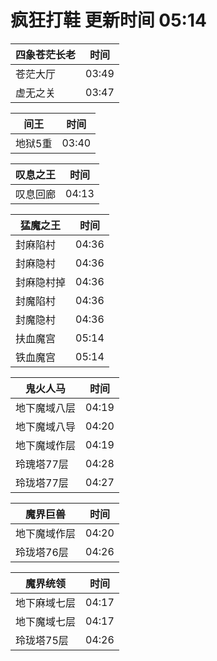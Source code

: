 # 疯狂打鞋 更新时间 05:14

| 四象苍茫长老   | 时间    |
|--------|-------|
| 苍茫大厅 | 03:49 |
| 虚无之关 | 03:47 |

| 间王   | 时间    |
|--------|-------|
| 地狱5重 | 03:40 |

| 叹息之王   | 时间    |
|--------|-------|
| 叹息回廊 | 04:13 |

| 猛魔之王   | 时间    |
|--------|-------|
| 封麻陷村 | 04:36 |
| 封麻隐村 | 04:36 |
| 封麻隐村掉 | 04:36 |
| 封魔陷村 | 04:36 |
| 封魔隐村 | 04:36 |
| 扶血魔宫 | 05:14 |
| 铁血魔宫 | 05:14 |

| 鬼火人马   | 时间    |
|--------|-------|
| 地下魔域八层 | 04:19 |
| 地下魔域八导 | 04:20 |
| 地下魔域作层 | 04:19 |
| 玲瑰塔77层 | 04:28 |
| 玲珑塔77层 | 04:27 |

| 魔界巨兽   | 时间    |
|--------|-------|
| 地下魔域作层 | 04:20 |
| 玲珑塔76层 | 04:26 |

| 魔界统领   | 时间    |
|--------|-------|
| 地下麻域七层 | 04:17 |
| 地下魔域七层 | 04:17 |
| 玲珑塔75层 | 04:26 |